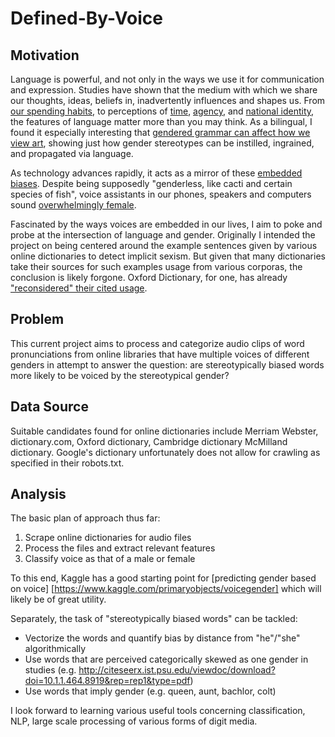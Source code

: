 # Defined-By-Voice

## Motivation
Language is powerful, and not only in the ways we use it for communication and expression. Studies have shown that the medium with which we share our thoughts, ideas, beliefs in, inadvertently influences and shapes us. From [our spending habits](http://www.anderson.ucla.edu/faculty/keith.chen/papers/LanguageWorkingPaper.pdf), to perceptions of [time](http://journals.sagepub.com/doi/abs/10.1177/0956797610386621), [agency](https://www.frontiersin.org/articles/10.3389/fpsyg.2010.00162/full), and [national identity](https://www.npr.org/sections/parallels/2017/09/29/554327011/for-catalonias-separatists-language-is-the-key-to-identity), the features of language matter more than you may think. As a bilingual, I found it especially interesting that [gendered grammar can affect how we view art]((https://www.frontiersin.org/articles/10.3389/fpsyg.2010.00244/full)), showing just how gender stereotypes can be instilled, ingrained, and propagated via language.

As technology advances rapidly, it acts as a mirror of these [embedded biases](http://science.sciencemag.org/content/356/6334/183). Despite being supposedly "genderless, like cacti and certain species of fish", voice assistants in our phones, speakers and computers sound [overwhelmingly female](https://www.wsj.com/articles/alexa-siri-cortana-the-problem-with-all-female-digital-assistants-1487709068). 

Fascinated by the ways voices are embedded in our lives, I aim to poke and probe at the intersection of language and gender.
Originally I intended the project on being centered around the example sentences given by various online dictionaries to detect implicit sexism. But given that many dictionaries take their sources for such examples usage from various corporas, the conclusion is likely forgone. Oxford Dictionary, for one, has already ["reconsidered" their cited usage](https://www.theguardian.com/books/2016/jan/25/oxford-dictionary-review-sexist-language-rabid-feminist-gender).

## Problem
This current project aims to process and categorize audio clips of word pronunciations from online libraries that have multiple voices of different genders in attempt to answer the question: are stereotypically biased words more likely to be voiced by the stereotypical gender?

## Data Source
Suitable candidates found for online dictionaries include Merriam Webster, dictionary.com, Oxford dictionary, Cambridge dictionary McMilland dictionary. Google's dictionary unfortunately does not allow for crawling as specified in their robots.txt.

## Analysis
The basic plan of approach thus far:

1. Scrape online dictionaries for audio files
2. Process the files and extract relevant features
3. Classify voice as that of a male or female

To this end, Kaggle has a good starting point for [predicting gender based on voice] [https://www.kaggle.com/primaryobjects/voicegender] which will likely be of great utility.

Separately, the task of "stereotypically biased words" can be tackled:

* Vectorize the words and quantify bias by distance from "he"/"she" algorithmically
* Use words that are perceived categorically skewed as one gender in studies (e.g. http://citeseerx.ist.psu.edu/viewdoc/download?doi=10.1.1.464.8919&rep=rep1&type=pdf)
* Use words that imply gender (e.g. queen, aunt, bachlor, colt)

I look forward to learning various useful tools concerning classification, NLP, large scale processing of various forms of digit media.
